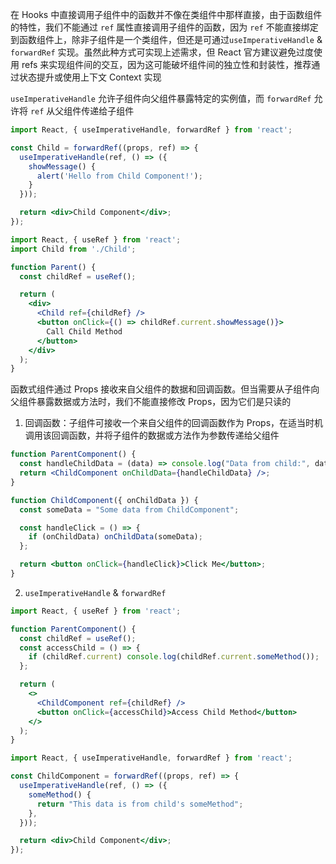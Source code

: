 在 Hooks 中直接调用子组件中的函数并不像在类组件中那样直接，由于函数组件的特性，我们不能通过 `ref` 属性直接调用子组件的函数，因为 `ref` 不能直接绑定到函数组件上，除非子组件是一个类组件，但还是可通过`useImperativeHandle` & `forwardRef` 实现。虽然此种方式可实现上述需求，但 React 官方建议避免过度使用 refs 来实现组件间的交互，因为这可能破坏组件间的独立性和封装性，推荐通过状态提升或使用上下文 Context 实现

`useImperativeHandle` 允许子组件向父组件暴露特定的实例值，而 `forwardRef` 允许将 `ref` 从父组件传递给子组件

```jsx
import React, { useImperativeHandle, forwardRef } from 'react';

const Child = forwardRef((props, ref) => {
  useImperativeHandle(ref, () => ({
    showMessage() {
      alert('Hello from Child Component!');
    }
  }));

  return <div>Child Component</div>;
});
```

```jsx
import React, { useRef } from 'react';
import Child from './Child';

function Parent() {
  const childRef = useRef();

  return (
    <div>
      <Child ref={childRef} />
      <button onClick={() => childRef.current.showMessage()}>
        Call Child Method
      </button>
    </div>
  );
}
```

函数式组件通过 Props 接收来自父组件的数据和回调函数。但当需要从子组件向父组件暴露数据或方法时，我们不能直接修改 Props，因为它们是只读的

1. 回调函数：子组件可接收一个来自父组件的回调函数作为 Props，在适当时机调用该回调函数，并将子组件的数据或方法作为参数传递给父组件

```jsx
function ParentComponent() {
  const handleChildData = (data) => console.log("Data from child:", data);
  return <ChildComponent onChildData={handleChildData} />;
}
```

```jsx
function ChildComponent({ onChildData }) {
  const someData = "Some data from ChildComponent";

  const handleClick = () => {
    if (onChildData) onChildData(someData);
  };

  return <button onClick={handleClick}>Click Me</button>;
}
```

2. `useImperativeHandle` & `forwardRef`

```jsx
import React, { useRef } from 'react';

function ParentComponent() {
  const childRef = useRef();
  const accessChild = () => {
    if (childRef.current) console.log(childRef.current.someMethod());
  };

  return (
    <>
      <ChildComponent ref={childRef} />
      <button onClick={accessChild}>Access Child Method</button>
    </>
  );
}
```

```jsx
import React, { useImperativeHandle, forwardRef } from 'react';

const ChildComponent = forwardRef((props, ref) => {
  useImperativeHandle(ref, () => ({
    someMethod() {
      return "This data is from child's someMethod";
    },
  }));

  return <div>Child Component</div>;
});
```


